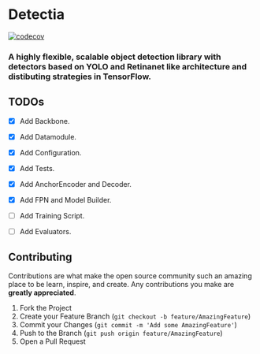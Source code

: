# Detectia
[![codecov](https://codecov.io/gh/kartik4949/detectia/branch/main/graph/badge.svg?token=GI2JZI4B22)](https://codecov.io/gh/kartik4949/detectia)

### A highly flexible, scalable object detection library with detectors based on YOLO and Retinanet like architecture and distibuting strategies in TensorFlow.

## TODOs
- [x] Add Backbone.
- [x] Add Datamodule.
- [x] Add Configuration.
- [x] Add Tests.
- [x] Add AnchorEncoder and Decoder.
- [x] Add FPN and Model Builder.
- [ ] Add Training Script.
- [ ] Add Evaluators.


## Contributing

Contributions are what make the open source community such an amazing place to be learn, inspire, and create. Any contributions you make are **greatly appreciated**.

1. Fork the Project
2. Create your Feature Branch (`git checkout -b feature/AmazingFeature`)
3. Commit your Changes (`git commit -m 'Add some AmazingFeature'`)
4. Push to the Branch (`git push origin feature/AmazingFeature`)
5. Open a Pull Request

